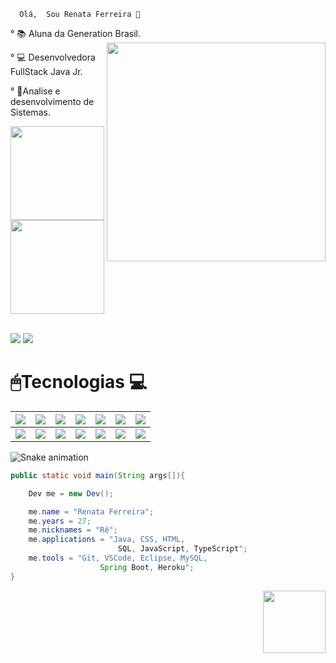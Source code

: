       Olá,  Sou Renata Ferreira 👋

°  📚 Aluna da Generation Brasil.          <img align='right' src="https://monophy.com/media/H3ZUIgnoHykSVP8ZBK/monophy.gif" width="350">

°  💻 Desenvolvedora FullStack Java Jr.

° 🧠Analise e desenvolvimento de Sistemas.

  <a href="https://github.com/reborsolli">
  <img height="150em" src="https://github-readme-stats.vercel.app/api?username=reborsolli&show_icons=true&theme=dark&include_all_commits=true&count_private=true"/>
  <img height="150em" src="https://github-readme-stats.vercel.app/api/top-langs/?username=reborsolli&layout=compact&langs_count=7&theme=dark"/>
</div> <div style="display: inline_block"><br>
</div>  
    
 
 
  
 
    
<a href="https://instagram.com/reborsolli" target="_blank"><img src="https://img.shields.io/badge/-Instagram-%23E4405F?style=for-the-badge&logo=instagram&logoColor=white" target="_blank"></a>
  <a href="https://www.linkedin.com/in/renata-borsolli-56162910b" target="_blank"><img src="https://img.shields.io/badge/-LinkedIn-%230077B5?style=for-the-badge&logo=linkedin&logoColor=white" target="_blank"></a> 
  
    
#  🖱Tecnologias 💻
  
 | <img src="https://img.shields.io/badge/HTML5-orange?style=for-the-badge&logo=html5&logoColor=white"> | <img src="https://img.shields.io/badge/CSS3-blue?style=for-the-badge&logo=css3&logoColor=white"> | <img src="https://img.shields.io/badge/JavaScript-323330?style=for-the-badge&logo=javascript&logoColor=F7DF1E"> |<img src="https://img.shields.io/badge/Angular-DD0031?style=for-the-badge&logo=angular&logoColor=white"> | <img src="https://img.shields.io/badge/Java-purple?style=for-the-badge&logo=java&logoColor=white"> |<img src="https://img.shields.io/badge/Heroku-430098?style=for-the-badge&logo=heroku&logoColor=white">  | <img src="https://img.shields.io/badge/Spring_Boot-F2F4F9?style=for-the-badge&logo=spring-boot"> |
| :----------------------------------------------------------: | :----------------------------------------------------------: | :----------------------------------------------------------: | ----------------------------------------------------------: | :----------------------------------------------------------: | :----------------------------------------------------------: | :----------------------------------------------------------: |
|   <img src="https://img.shields.io/badge/Docker-gold?style=for-the-badge&logo=docker&logoColor=black"> | <img src="https://img.shields.io/badge/Git-008000?style=for-the-badge&logo=git&logoColor=white"> |<img src="https://img.shields.io/badge/Bootstrap-563D7C?style=for-the-badge&logo=bootstrap&logoColor=white" /> | <img src="https://img.shields.io/badge/Postman-FF6C37?style=for-the-badge&logo=Postman&logoColor=white"/> | <img src="https://img.shields.io/badge/Eclipse-2C2255?style=for-the-badge&logo=eclipse&logoColor=white" /> |<img src="https://img.shields.io/badge/Visual_Studio-5C2D91?style=for-the-badge&logo=visual%20studio&logoColor=white" /> |  <img src="https://img.shields.io/badge/MySQL-00000F?style=for-the-badge&logo=mysql&logoColor=white">

  
  
  
  ![Snake animation](https://github.com/codethi/codethi/blob/output/github-contribution-grid-snake.svg)
</div>



```java
public static void main(String args[]){

    Dev me = new Dev();

    me.name = "Renata Ferreira";
    me.years = 27;
    me.nicknames = "Rê";
    me.applications = "Java, CSS, HTML,
                        SQL, JavaScript, TypeScript";
    me.tools = "Git, VSCode, Eclipse, MySQL, 
                    Spring Boot, Heroku";
}
```




 <img align='right' src="https://media.giphy.com/media/u2pmTWUi0MXjyrMaVj/giphy.gif" width="100">






